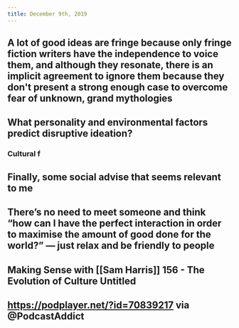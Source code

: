 ```yaml
---
title: December 9th, 2019
---
```


## A lot of good ideas are fringe because only fringe fiction writers have the independence to voice them, and although they resonate, there is an implicit agreement to ignore them because they don't present a strong enough case to overcome fear of unknown, grand mythologies

## What personality and environmental factors predict disruptive ideation?
### Cultural f

## Finally, some social advise that seems relevant to me

## There’s no need to meet someone and think “how can I have the perfect interaction in order to maximise the amount of good done for the world?” — just relax and be friendly to people

## Making Sense with [[Sam Harris]] 156 - The Evolution of Culture Untitled 

## https://podplayer.net/?id=70839217 via @PodcastAddict
